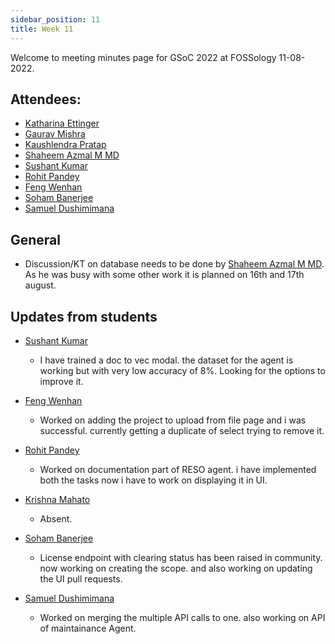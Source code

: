 ```yaml
---
sidebar_position: 11
title: Week 11
---
```


<!--
SPDX-License-Identifier: CC-BY-SA-4.0

SPDX-FileCopyrightText: 2022 Shaheem Azmal M MD <shaheem.azmal@gmail.com@gmail.com>
SPDX-FileCopyrightText: 2022 Siemens AG
-->

Welcome to meeting minutes page for GSoC 2022 at FOSSology 11-08-2022.


## Attendees:

  - [Katharina Ettinger](https://github.com)
  - [Gaurav Mishra](https://github.com/GMishx)
  - [Kaushlendra Pratap](https://github.com/Kaushl2208)
  - [Shaheem Azmal M MD](https://github.com/shaheemazmalmmd)
  - [Sushant Kumar](https://github.com/its-sushant)
  - [Rohit Pandey](https://github.com/rohitpandey49)
  - [Feng Wenhan]( https://github.com/fwhdzh)
  - [Soham Banerjee](https://github.com/soham4abc)
  - [Samuel Dushimimana](https://github.com/dushimsam)

## General

  - Discussion/KT on database needs to be done by [Shaheem Azmal M MD](https://github.com/shaheemazmalmmd). As he was busy with some other work it is planned on 16th and 17th august.

## Updates from students

- [Sushant Kumar](https://github.com/its-sushant)

  - I have trained a doc to vec modal. the dataset for the agent is working but with very low accuracy of 8%. Looking for the options to improve it.

- [Feng Wenhan](https://github.com/fwhdzh)

  - Worked on adding the project to upload from file page and i was successful. currently getting a duplicate of select trying to remove it.

- [Rohit Pandey](https://github.com/rohitpandey49)

  - Worked on documentation part of RESO agent. i have implemented both the tasks now i have to work on displaying it in UI.

- [Krishna Mahato](https://github.com/krishna9304)

  - Absent.

- [Soham Banerjee](https://github.com/soham4abc)

  - License endpoint with clearing status has been raised in community. now working on creating the scope. and also working on updating the UI pull requests.

- [Samuel Dushimimana](https://github.com/dushimsam)

  - Worked on merging the multiple API calls to one. also working on API of maintainance Agent.
  
